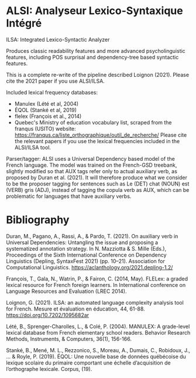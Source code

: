 # ALSI: Analyseur Lexico-Syntaxique Intégré
ILSA: Integrated Lexico-Syntactic Analyzer

Produces classic readability features and more advanced psycholinguistic features, including POS surprisal and dependency-tree based syntactic features.

This is a complete re-write of the pipeline described Loignon (2021). Please cite the 2021 paper if you use ALSI/ILSA.

Included lexical frequency databases:
* Manulex (Lété et al, 2004)
* ÉQOL (Stanké et al, 2019)
* flelex (François et al., 2014)
* Quebec's Ministry of education vocabulary list, scraped from the franqus (USITO) website: https://franqus.ca/liste_orthographique/outil_de_recherche/
Please cite the relevant papers if you use the lexical frequencies included in the ALSI/ILSA tool.

Parser/tagger: ALSI uses a Universal Dependency based model of the French language. The model was trained on the French-GSD treebank, slightly modified so that AUX tags refer only to actual auxiliary verb, as proposed by Duran et al. (2021). It will therefore produce what we consider to be the proposer tagging for sentences such as Le (DET) chat (NOUN) est (VERB) gris (ADJ), instead of tagging the copula verb as AUX, which can be problematic for languages that have auxiliary verbs.

# Bibliography

Duran, M., Pagano, A., Rassi, A., & Pardo, T. (2021). On auxiliary verb in Universal Dependencies: Untangling the issue and proposing a systematized annotation strategy. In N. Mazziotta & S. Mille (Eds.), Proceedings of the Sixth International Conference on Dependency Linguistics (Depling, SyntaxFest 2021) (pp. 10–21). Association for Computational Linguistics. https://aclanthology.org/2021.depling-1.2/

François, T., Gala, N., Watrin, P., & Fairon, C. (2014, May). FLELex: a graded lexical resource for French foreign learners. In International conference on Language Resources and Evaluation (LREC 2014).

Loignon, G. (2021). ILSA: an automated language complexity analysis tool for French. Mesure et évaluation en éducation, 44, 61-88. https://doi.org/10.7202/1095682ar

Lété, B., Sprenger-Charolles, L., & Colé, P. (2004). MANULEX: A grade-level lexical database from French elementary school readers. Behavior Research Methods, Instruments, & Computers, 36(1), 156-166.

Stanké, B., Mené, M. L., Rezzonico, S., Moreau, A., Dumais, C., Robidoux, J., ... & Royle, P. (2019). ÉQOL: Une nouvelle base de données québécoise du lexique scolaire du primaire comportant une échelle d’acquisition de l’orthographe lexicale. Corpus, (19).
